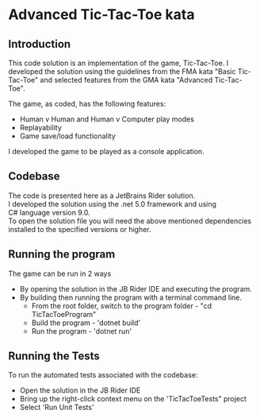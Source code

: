 # Advanced Tic-Tac-Toe kata

## Introduction

This code solution is an implementation of the game, Tic-Tac-Toe. 
I developed the solution using the guidelines from the FMA kata "Basic Tic-Tac-Toe" and
selected features from the GMA kata "Advanced Tic-Tac-Toe".

The game, as coded, has the following features:  
* Human v Human and Human v Computer play modes  
* Replayability  
* Game save/load functionality  

I developed the game to be played as a console application.

## Codebase

The code is presented here as a JetBrains Rider solution.  
I developed the solution using the .net 5.0 framework and using  
C# language version 9.0.  
To open the solution file you will need the above mentioned dependencies installed to the specified versions or higher.  

## Running the program

The game can be run in 2 ways  
* By opening the solution in the JB Rider IDE and executing the program.  
* By building then running the program with a terminal command line.  
    - From the root folder, switch to the program folder - "cd TicTacToeProgram"
    - Build the program - 'dotnet build'  
    - Run the program - 'dotnet run'  

## Running the Tests

To run the automated tests associated with the codebase:   
* Open the solution in the JB Rider IDE  
* Bring up the right-click context menu on the  'TicTacToeTests" project  
* Select 'Run Unit Tests'  

